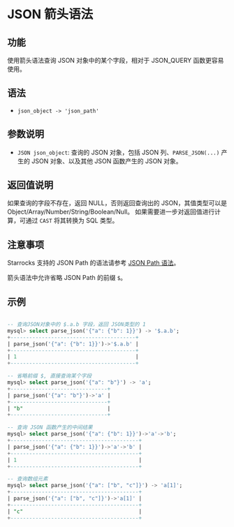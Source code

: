 # JSON 箭头语法

## 功能

使用箭头语法查询 JSON 对象中的某个字段，相对于 JSON_QUERY 函数更容易使用。

## 语法

- `json_object -> 'json_path'`

## 参数说明

- `JSON json_object`: 查询的 JSON 对象，包括 JSON 列、`PARSE_JSON(...)` 产生的 JSON 对象、以及其他 JSON 函数产生的 JSON 对象。

## 返回值说明

如果查询的字段不存在，返回 NULL，否则返回查询出的 JSON，其值类型可以是 Object/Array/Number/String/Boolean/Null。
如果需要进一步对返回值进行计算，可通过 `CAST` 将其转换为 SQL 类型。

## 注意事项

Starrocks 支持的 JSON Path 的语法请参考 [JSON Path 语法](/sql-reference/sql-functions/json-functions/json_path.md)。

箭头语法中允许省略 JSON Path 的前缀 `$`。

## 示例

```sql

-- 查询JSON对象中的 $.a.b 字段，返回 JSON类型的 1
mysql> select parse_json('{"a": {"b": 1}}') -> '$.a.b';
+----------------------------------------+
| parse_json('{"a": {"b": 1}}')->'$.a.b' |
+----------------------------------------+
| 1                                      |
+----------------------------------------+

-- 省略前缀 $, 直接查询某个字段
mysql> select parse_json('{"a": "b"}') -> 'a';
+-------------------------------+
| parse_json('{"a": "b"}')->'a' |
+-------------------------------+
| "b"                           |
+-------------------------------+

-- 查询 JSON 函数产生的中间结果
mysql> select parse_json('{"a": {"b": 1}}')->'a'->'b';
+-----------------------------------------+
| parse_json('{"a": {"b": 1}}')->'a'->'b' |
+-----------------------------------------+
| 1                                       |
+-----------------------------------------+

-- 查询数组元素
mysql> select parse_json('{"a": ["b", "c"]}') -> 'a[1]';
+-----------------------------------------+
| parse_json('{"a": ["b", "c"]}')->'a[1]' |
+-----------------------------------------+
| "c"                                     |
+-----------------------------------------+

```
